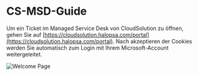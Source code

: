# CS-MSD-Guide

Um ein Ticket im Managed Service Desk von CloudSolution zu öffnen, gehen Sie auf [https://cloudsolution.halopsa.com/portal](https://cloudsolution.halopsa.com/portal). Nach akzeptieren der Cookies werden Sie automatisch zum Login mit Ihrem Microsoft-Account weitergeleitet.


![Welcome Page](https://github.com/user-attachments/assets/794bce61-b440-473b-87f0-2b43b654af2a)
